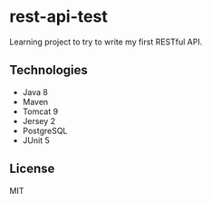 # rest-api-test
Learning project to try to write my first RESTful API.

## Technologies
- Java 8
- Maven
- Tomcat 9
- Jersey 2
- PostgreSQL
- JUnit 5

## License
MIT